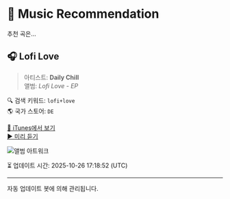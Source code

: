 
# 🎵 Music Recommendation

추천 곡은...

## 🎧 Lofi Love  
> 아티스트: **Daily Chill**  
> 앨범: _Lofi Love - EP_  

🔍 검색 키워드: `lofi+love`  
🌎 국가 스토어: `DE`

[🔗 iTunes에서 보기](https://music.apple.com/de/album/lofi-love/1669647884?i=1669648156&uo=4)  
[▶️ 미리 듣기](https://audio-ssl.itunes.apple.com/itunes-assets/AudioPreview126/v4/d8/4c/0e/d84c0ecc-de6a-b933-0ec9-9ff75cc2b785/mzaf_5418571397251018939.plus.aac.p.m4a)

![앨범 아트워크](https://is1-ssl.mzstatic.com/image/thumb/Music126/v4/f0/69/ec/f069ecab-42d2-6033-6898-98ec649b8089/artwork.jpg/100x100bb.jpg)

⏳ 업데이트 시간: 2025-10-26 17:18:52 (UTC)

---
자동 업데이트 봇에 의해 관리됩니다.
